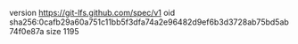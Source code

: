 version https://git-lfs.github.com/spec/v1
oid sha256:0cafb29a60a751c11bb5f3dfa74a2e96482d9ef6b3d3728ab75bd5ab74f0e87a
size 1195
